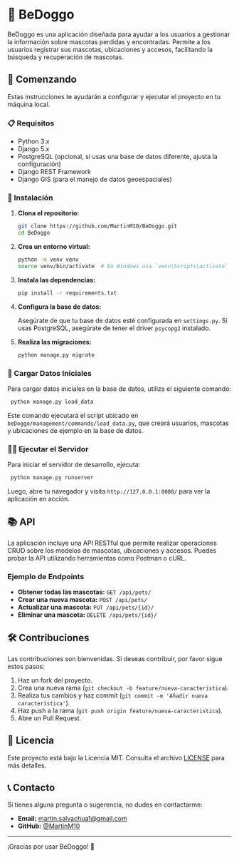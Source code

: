 # 🐾 BeDoggo

BeDoggo es una aplicación diseñada para ayudar a los usuarios a gestionar la información sobre mascotas perdidas y
encontradas. Permite a los usuarios registrar sus mascotas, ubicaciones y accesos, facilitando la búsqueda y
recuperación de mascotas.

## 🚀 Comenzando

Estas instrucciones te ayudarán a configurar y ejecutar el proyecto en tu máquina local.

### 📋 Requisitos

- Python 3.x
- Django 5.x
- PostgreSQL (opcional, si usas una base de datos diferente, ajusta la configuración)
- Django REST Framework
- Django GIS (para el manejo de datos geoespaciales)

### 🔧 Instalación

1. **Clona el repositorio:**

   ```bash
   git clone https://github.com/MartinM10/BeDoggo.git
   cd BeDoggo
   ```

2. **Crea un entorno virtual:**

   ```bash
   python -m venv venv
   source venv/bin/activate  # En Windows usa `venv\Scripts\activate`
   ```

3. **Instala las dependencias:**

   ```bash
   pip install -r requirements.txt
   ```

4. **Configura la base de datos:**

   Asegúrate de que tu base de datos esté configurada en `settings.py`. Si usas PostgreSQL, asegúrate de tener el
   driver `psycopg2` instalado.

5. **Realiza las migraciones:**

   ```bash
   python manage.py migrate
   ```

### 🌱 Cargar Datos Iniciales

Para cargar datos iniciales en la base de datos, utiliza el siguiente comando:

   ```bash
    python manage.py load_data
   ```

Este comando ejecutará el script ubicado en `beDoggo/management/commands/load_data.py`, que creará usuarios, mascotas y
ubicaciones de ejemplo en la base de datos.

### 🏃‍♂️ Ejecutar el Servidor

Para iniciar el servidor de desarrollo, ejecuta:

   ```bash
    python manage.py runserver
   ```

Luego, abre tu navegador y visita `http://127.0.0.1:8000/` para ver la aplicación en acción.

## 📚 API

La aplicación incluye una API RESTful que permite realizar operaciones CRUD sobre los modelos de mascotas, ubicaciones y
accesos. Puedes probar la API utilizando herramientas como Postman o cURL.

### Ejemplo de Endpoints

- **Obtener todas las mascotas:** `GET /api/pets/`
- **Crear una nueva mascota:** `POST /api/pets/`
- **Actualizar una mascota:** `PUT /api/pets/{id}/`
- **Eliminar una mascota:** `DELETE /api/pets/{id}/`

## 🛠️ Contribuciones

Las contribuciones son bienvenidas. Si deseas contribuir, por favor sigue estos pasos:

1. Haz un fork del proyecto.
2. Crea una nueva rama (`git checkout -b feature/nueva-caracteristica`).
3. Realiza tus cambios y haz commit (`git commit -m 'Añadir nueva característica'`).
4. Haz push a la rama (`git push origin feature/nueva-caracteristica`).
5. Abre un Pull Request.

## 📄 Licencia

Este proyecto está bajo la Licencia MIT. Consulta el archivo [LICENSE](LICENSE) para más detalles.

## 📞 Contacto

Si tienes alguna pregunta o sugerencia, no dudes en contactarme:

- **Email:** martin.salvachua1@gmail.com
- **GitHub:** [@MartinM10](https://github.com/MartinM10)

---

¡Gracias por usar BeDoggo! 🐶